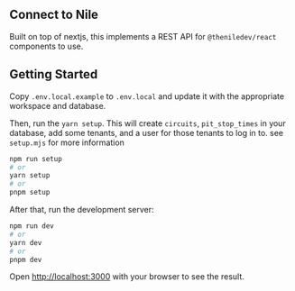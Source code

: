 ## Connect to Nile

Built on top of nextjs, this implements a REST API for `@theniledev/react` components to use.

## Getting Started

Copy `.env.local.example` to `.env.local` and update it with the appropriate workspace and database.

Then, run the `yarn setup`. This will create `circuits`, `pit_stop_times` in your database, add some tenants, and a user for those tenants to log in to. see `setup.mjs` for more information

```bash
npm run setup
# or
yarn setup
# or
pnpm setup
```

After that, run the development server:

```bash
npm run dev
# or
yarn dev
# or
pnpm dev
```

Open [http://localhost:3000](http://localhost:3000) with your browser to see the result.
